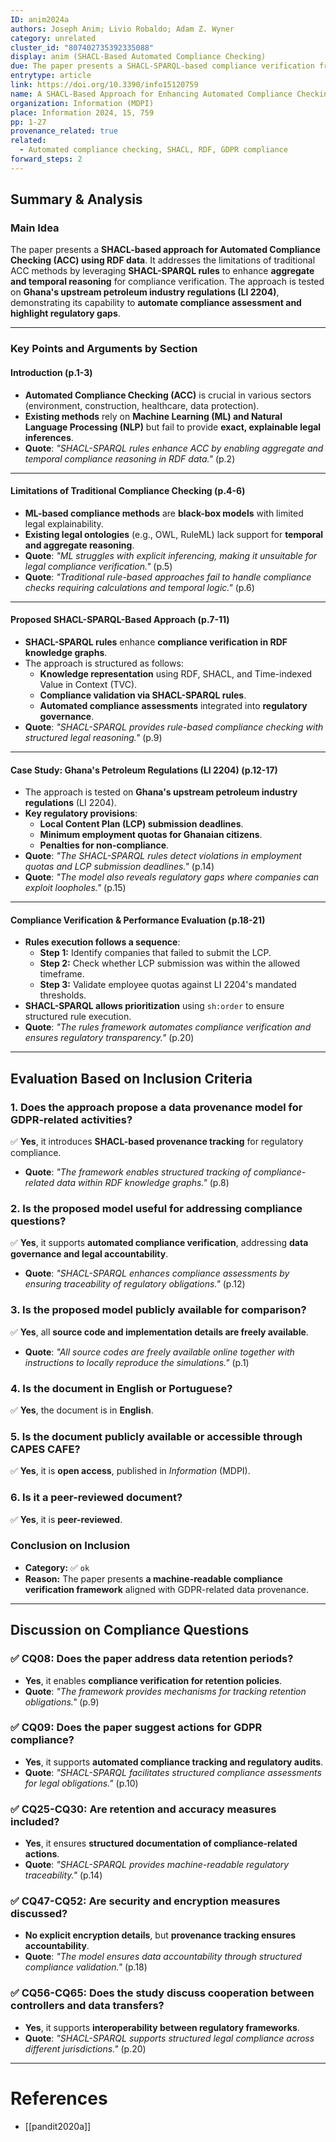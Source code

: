 ```yaml
---
ID: anim2024a
authors: Joseph Anim; Livio Robaldo; Adam Z. Wyner
category: unrelated
cluster_id: "807402735392335088"
display: anim (SHACL-Based Automated Compliance Checking)
due: The paper presents a SHACL-SPARQL-based compliance verification framework for regulatory governance, however do not address GDPR requirements.
entrytype: article
link: https://doi.org/10.3390/info15120759
name: A SHACL-Based Approach for Enhancing Automated Compliance Checking with RDF Data
organization: Information (MDPI)
place: Information 2024, 15, 759
pp: 1-27
provenance_related: true
related:
  - Automated compliance checking, SHACL, RDF, GDPR compliance
forward_steps: 2
---
```


## **Summary & Analysis**

### **Main Idea**

The paper presents a **SHACL-based approach for Automated Compliance Checking (ACC) using RDF data**. It addresses the limitations of traditional ACC methods by leveraging **SHACL-SPARQL rules** to enhance **aggregate and temporal reasoning** for compliance verification. The approach is tested on **Ghana's upstream petroleum industry regulations (LI 2204)**, demonstrating its capability to **automate compliance assessment and highlight regulatory gaps**.

---

### **Key Points and Arguments by Section**

#### **Introduction (p.1-3)**

- **Automated Compliance Checking (ACC)** is crucial in various sectors (environment, construction, healthcare, data protection).
- **Existing methods** rely on **Machine Learning (ML) and Natural Language Processing (NLP)** but fail to provide **exact, explainable legal inferences**.
- **Quote**: _"SHACL-SPARQL rules enhance ACC by enabling aggregate and temporal compliance reasoning in RDF data."_ (p.2)

---

#### **Limitations of Traditional Compliance Checking (p.4-6)**

- **ML-based compliance methods** are **black-box models** with limited legal explainability.
- **Existing legal ontologies** (e.g., OWL, RuleML) lack support for **temporal and aggregate reasoning**.
- **Quote**: _"ML struggles with explicit inferencing, making it unsuitable for legal compliance verification."_ (p.5)
- **Quote**: _"Traditional rule-based approaches fail to handle compliance checks requiring calculations and temporal logic."_ (p.6)

---

#### **Proposed SHACL-SPARQL-Based Approach (p.7-11)**

- **SHACL-SPARQL rules** enhance **compliance verification in RDF knowledge graphs**.
- The approach is structured as follows:
    - **Knowledge representation** using RDF, SHACL, and Time-indexed Value in Context (TVC).
    - **Compliance validation via SHACL-SPARQL rules**.
    - **Automated compliance assessments** integrated into **regulatory governance**.
- **Quote**: _"SHACL-SPARQL provides rule-based compliance checking with structured legal reasoning."_ (p.9)

---

#### **Case Study: Ghana's Petroleum Regulations (LI 2204) (p.12-17)**

- The approach is tested on **Ghana's upstream petroleum industry regulations** (LI 2204).
- **Key regulatory provisions**:
    - **Local Content Plan (LCP) submission deadlines**.
    - **Minimum employment quotas for Ghanaian citizens**.
    - **Penalties for non-compliance**.
- **Quote**: _"The SHACL-SPARQL rules detect violations in employment quotas and LCP submission deadlines."_ (p.14)
- **Quote**: _"The model also reveals regulatory gaps where companies can exploit loopholes."_ (p.15)

---

#### **Compliance Verification & Performance Evaluation (p.18-21)**

- **Rules execution follows a sequence**:
    - **Step 1:** Identify companies that failed to submit the LCP.
    - **Step 2:** Check whether LCP submission was within the allowed timeframe.
    - **Step 3:** Validate employee quotas against LI 2204's mandated thresholds.
- **SHACL-SPARQL allows prioritization** using `sh:order` to ensure structured rule execution.
- **Quote**: _"The rules framework automates compliance verification and ensures regulatory transparency."_ (p.20)

---

## **Evaluation Based on Inclusion Criteria**

### **1. Does the approach propose a data provenance model for GDPR-related activities?**

✅ **Yes**, it introduces **SHACL-based provenance tracking** for regulatory compliance.

- **Quote**: _"The framework enables structured tracking of compliance-related data within RDF knowledge graphs."_ (p.8)

### **2. Is the proposed model useful for addressing compliance questions?**

✅ **Yes**, it supports **automated compliance verification**, addressing **data governance and legal accountability**.

- **Quote**: _"SHACL-SPARQL enhances compliance assessments by ensuring traceability of regulatory obligations."_ (p.12)

### **3. Is the proposed model publicly available for comparison?**

✅ **Yes**, all **source code and implementation details are freely available**.

- **Quote**: _"All source codes are freely available online together with instructions to locally reproduce the simulations."_ (p.1)

### **4. Is the document in English or Portuguese?**

✅ **Yes**, the document is in **English**.

### **5. Is the document publicly available or accessible through CAPES CAFE?**

✅ **Yes**, it is **open access**, published in _Information_ (MDPI).

### **6. Is it a peer-reviewed document?**

✅ **Yes**, it is **peer-reviewed**.

### **Conclusion on Inclusion**

- **Category:** ✅ `ok`
- **Reason:** The paper presents **a machine-readable compliance verification framework** aligned with GDPR-related data provenance.

---

## **Discussion on Compliance Questions**

### ✅ **CQ08:** Does the paper address data retention periods?

- **Yes**, it enables **compliance verification for retention policies**.
- **Quote**: _"The framework provides mechanisms for tracking retention obligations."_ (p.9)

### ✅ **CQ09:** Does the paper suggest actions for GDPR compliance?

- **Yes**, it supports **automated compliance tracking and regulatory audits**.
- **Quote**: _"SHACL-SPARQL facilitates structured compliance assessments for legal obligations."_ (p.10)

### ✅ **CQ25-CQ30:** Are retention and accuracy measures included?

- **Yes**, it ensures **structured documentation of compliance-related actions**.
- **Quote**: _"SHACL-SPARQL provides machine-readable regulatory traceability."_ (p.14)

### ✅ **CQ47-CQ52:** Are security and encryption measures discussed?

- **No explicit encryption details**, but **provenance tracking ensures accountability**.
- **Quote**: _"The model ensures data accountability through structured compliance validation."_ (p.18)

### ✅ **CQ56-CQ65:** Does the study discuss cooperation between controllers and data transfers?

- **Yes**, it supports **interoperability between regulatory frameworks**.
- **Quote**: _"SHACL-SPARQL supports structured legal compliance across different jurisdictions."_ (p.20)

---

# References

- [[pandit2020a]]